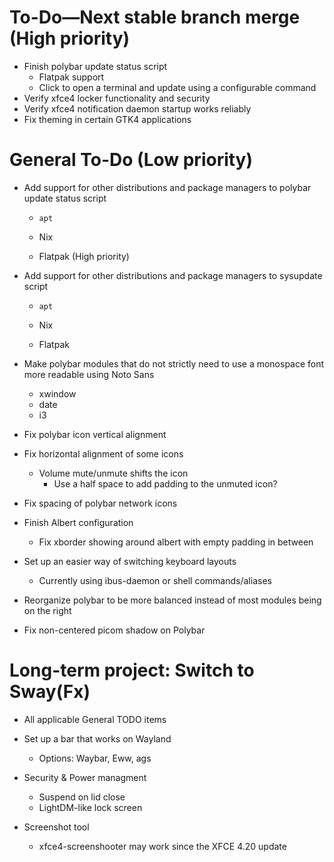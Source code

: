 # To-Do—Next stable branch merge (High priority)

- Finish polybar update status script
  - Flatpak support
  - Click to open a terminal and update using a configurable command
- Verify xfce4 locker functionality and security
- Verify xfce4 notification daemon startup works reliably
- Fix theming in certain GTK4 applications

# General To-Do (Low priority)

- Add support for other distributions and package managers to polybar update status script
  
  - `apt`
  
  - Nix
  
  - Flatpak (High priority)

- Add support for other distributions and package managers to sysupdate script
  
  - `apt`
  
  - Nix
  
  - Flatpak

- Make polybar modules that do not strictly need to use a monospace font more readable using Noto Sans
  
  - xwindow
  - date
  - i3

- Fix polybar icon vertical alignment

- Fix horizontal alignment of some icons
  
  - Volume mute/unmute shifts the icon
    - Use a half space to add padding to the unmuted icon?
- Fix spacing of polybar network icons

- Finish Albert configuration
  
  - Fix xborder showing around albert with empty padding in between

- Set up an easier way of switching keyboard layouts
  
  - Currently using ibus-daemon or shell commands/aliases

- Reorganize polybar to be more balanced instead of most modules being on the right

- Fix non-centered picom shadow on Polybar

# Long-term project: Switch to Sway(Fx)

- All applicable General TODO items

- Set up a bar that works on Wayland
  
  - Options: Waybar, Eww, ags

- Security & Power managment
  
  - Suspend on lid close
  - LightDM-like lock screen

- Screenshot tool
  
  - xfce4-screenshooter may work since the XFCE 4.20 update
